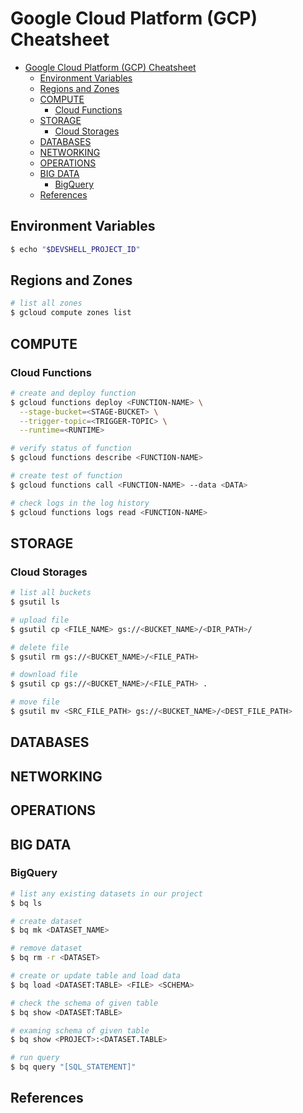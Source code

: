 # Google Cloud Platform (GCP) Cheatsheet

- [Google Cloud Platform (GCP) Cheatsheet](#google-cloud-platform-gcp-cheatsheet)
  - [Environment Variables](#environment-variables)
  - [Regions and Zones](#regions-and-zones)
  - [COMPUTE](#compute)
    - [Cloud Functions](#cloud-functions)
  - [STORAGE](#storage)
    - [Cloud Storages](#cloud-storages)
  - [DATABASES](#databases)
  - [NETWORKING](#networking)
  - [OPERATIONS](#operations)
  - [BIG DATA](#big-data)
    - [BigQuery](#bigquery)
  - [References](#references)

## Environment Variables

```bash
$ echo "$DEVSHELL_PROJECT_ID"
```

## Regions and Zones

```bash
# list all zones
$ gcloud compute zones list
```

## COMPUTE

### Cloud Functions

```bash
# create and deploy function
$ gcloud functions deploy <FUNCTION-NAME> \
  --stage-bucket=<STAGE-BUCKET> \
  --trigger-topic=<TRIGGER-TOPIC> \
  --runtime=<RUNTIME>

# verify status of function
$ gcloud functions describe <FUNCTION-NAME>

# create test of function
$ gcloud functions call <FUNCTION-NAME> --data <DATA>

# check logs in the log history
$ gcloud functions logs read <FUNCTION-NAME>
```

## STORAGE

### Cloud Storages

```bash
# list all buckets
$ gsutil ls

# upload file
$ gsutil cp <FILE_NAME> gs://<BUCKET_NAME>/<DIR_PATH>/

# delete file
$ gsutil rm gs://<BUCKET_NAME>/<FILE_PATH>

# download file
$ gsutil cp gs://<BUCKET_NAME>/<FILE_PATH> .

# move file
$ gsutil mv <SRC_FILE_PATH> gs://<BUCKET_NAME>/<DEST_FILE_PATH>
```

## DATABASES

## NETWORKING

## OPERATIONS

## BIG DATA

### BigQuery

```bash
# list any existing datasets in our project
$ bq ls

# create dataset
$ bq mk <DATASET_NAME>

# remove dataset
$ bq rm -r <DATASET>

# create or update table and load data
$ bq load <DATASET:TABLE> <FILE> <SCHEMA>

# check the schema of given table
$ bq show <DATASET:TABLE>

# examing schema of given table
$ bq show <PROJECT>:<DATASET.TABLE>

# run query
$ bq query "[SQL_STATEMENT]"
```

## References